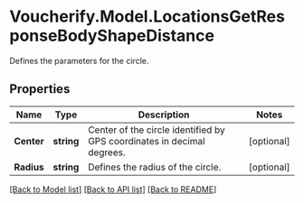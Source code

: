 # Voucherify.Model.LocationsGetResponseBodyShapeDistance
Defines the parameters for the circle.

## Properties

Name | Type | Description | Notes
------------ | ------------- | ------------- | -------------
**Center** | **string** | Center of the circle identified by GPS coordinates in decimal degrees. | [optional] 
**Radius** | **string** | Defines the radius of the circle. | [optional] 

[[Back to Model list]](../../README.md#documentation-for-models) [[Back to API list]](../../README.md#documentation-for-api-endpoints) [[Back to README]](../../README.md)

